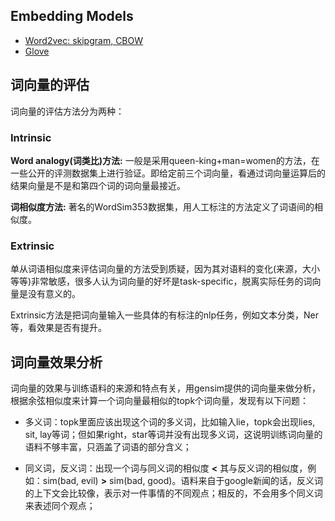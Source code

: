 
## Embedding Models
* <a href="https://github.com/fionattu/nlp_algorithms/blob/master/embedding/word2vec.md" target="_blank" rel="noopener">Word2vec: skipgram, CBOW</a>
* <a href="https://github.com/fionattu/nlp_algorithms/blob/master/embedding/glove.md" target="_blank" rel="noopener">Glove</a>


## 词向量的评估

词向量的评估方法分为两种：

### Intrinsic
	
**Word analogy(词类比)方法:** 一般是采用queen-king+man=women的方法，在一些公开的评测数据集上进行验证。即给定前三个词向量，看通过词向量运算后的结果向量是不是和第四个词的词向量最接近。
	
**词相似度方法:** 著名的WordSim353数据集，用人工标注的方法定义了词语间的相似度。
	
	
### Extrinsic

单从词语相似度来评估词向量的方法受到质疑，因为其对语料的变化(来源，大小等等)非常敏感，很多人认为词向量的好坏是task-specific，脱离实际任务的词向量是没有意义的。

Extrinsic方法是把词向量输入一些具体的有标注的nlp任务，例如文本分类，Ner等，看效果是否有提升。

## 词向量效果分析
词向量的效果与训练语料的来源和特点有关，用gensim提供的词向量来做分析，根据余弦相似度来计算一个词向量最相似的topk个词向量，发现有以下问题：

* 多义词：topk里面应该出现这个词的多义词，比如输入lie，topk会出现lies, sit, lay等词；但如果right，star等词并没有出现多义词，这说明训练词向量的语料不够丰富，只涵盖了词语的部分含义；

* 同义词，反义词：出现一个词与同义词的相似度 **<** 其与反义词的相似度，例如：sim(bad, evil) **>** sim(bad, good)。语料来自于google新闻的话，反义词的上下文会比较像，表示对一件事情的不同观点；相反的，不会用多个同义词来表述同个观点；

